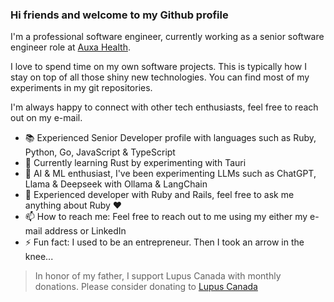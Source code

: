 ### Hi friends and welcome to my Github profile

I'm a professional software engineer, currently working as a senior software engineer role at [Auxa Health](https://auxahealth.com).

I love to spend time on my own software projects. This is typically how I stay on top of all those shiny new technologies. You can find most of my experiments in my git repositories.

I'm always happy to connect with other tech enthusiasts, feel free to reach out on my e-mail.

- 📚 Experienced Senior Developer profile with languages such as Ruby, Python, Go, JavaScript & TypeScript
- 🌱 Currently learning Rust by experimenting with Tauri
- 🤖 AI & ML enthusiast, I've been experimenting LLMs such as ChatGPT, Llama & Deepseek with Ollama & LangChain
- 💬 Experienced developer with Ruby and Rails, feel free to ask me anything about Ruby ❤️
- 📫 How to reach me: Feel free to reach out to me using my either my e-mail address or LinkedIn
- ⚡ Fun fact: I used to be an entrepreneur. Then I took an arrow in the knee...

> In honor of my father, I support Lupus Canada with monthly donations.
> Please consider donating to [Lupus Canada](https://lupuscanada.org/get-involved/ways-to-donate/)
